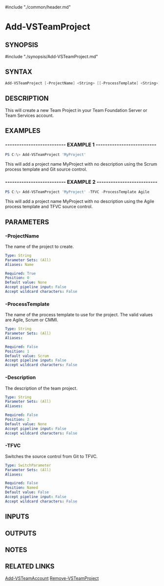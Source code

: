 #include "./common/header.md"

# Add-VSTeamProject

## SYNOPSIS

#include "./synopsis/Add-VSTeamProject.md"

## SYNTAX

```PowerShell
Add-VSTeamProject [-ProjectName] <String> [[-ProcessTemplate] <String>] [[-Description] <String>] [-TFVC]
```

## DESCRIPTION

This will create a new Team Project in your Team Foundation Server or Team Services
account.

## EXAMPLES

### -------------------------- EXAMPLE 1 --------------------------

```PowerShell
PS C:\> Add-VSTeamProject 'MyProject'
```

This will add a project name MyProject with no description using the Scrum process
template and Git source control.

### -------------------------- EXAMPLE 2 --------------------------

```PowerShell
PS C:\> Add-VSTeamProject 'MyProject' -TFVC -ProcessTemplate Agile
```

This will add a project name MyProject with no description using the Agile process
template and TFVC source control.

## PARAMETERS

### -ProjectName

The name of the project to create.

```yaml
Type: String
Parameter Sets: (All)
Aliases: Name

Required: True
Position: 0
Default value: None
Accept pipeline input: False
Accept wildcard characters: False
```

### -ProcessTemplate

The name of the process template to use for the project.
The valid values are
Agile, Scrum or CMMI.

```yaml
Type: String
Parameter Sets: (All)
Aliases:

Required: False
Position: 1
Default value: Scrum
Accept pipeline input: False
Accept wildcard characters: False
```

### -Description

The description of the team project.

```yaml
Type: String
Parameter Sets: (All)
Aliases:

Required: False
Position: 2
Default value: None
Accept pipeline input: False
Accept wildcard characters: False
```

### -TFVC

Switches the source control from Git to TFVC.

```yaml
Type: SwitchParameter
Parameter Sets: (All)
Aliases:

Required: False
Position: Named
Default value: False
Accept pipeline input: False
Accept wildcard characters: False
```

## INPUTS

## OUTPUTS

## NOTES

## RELATED LINKS

[Add-VSTeamAccount](Add-VSTeamAccount.md)
[Remove-VSTeamProject](Remove-VSTeamProject.md)